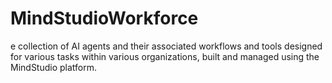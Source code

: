 # MindStudioWorkforce
e collection of AI agents and their associated workflows and tools designed for various tasks within various organizations, built and managed using the MindStudio platform.
